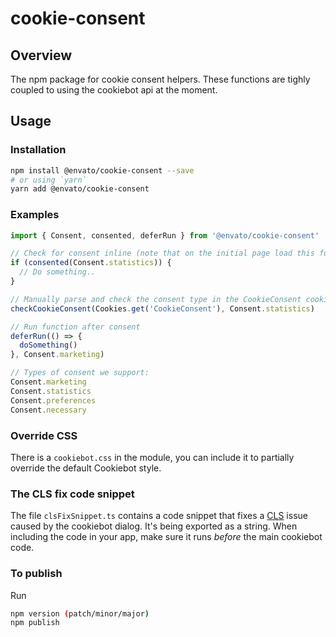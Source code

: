# cookie-consent

## Overview

The npm package for cookie consent helpers. These functions are tighly coupled to using the cookiebot api at the moment.

## Usage

### Installation

```sh
npm install @envato/cookie-consent --save
# or using `yarn`
yarn add @envato/cookie-consent
```

### Examples

```js
import { Consent, consented, deferRun } from '@envato/cookie-consent'

// Check for consent inline (note that on the initial page load this function may return false)
if (consented(Consent.statistics)) {
  // Do something..
}

// Manually parse and check the consent type in the CookieConsent cookie
checkCookieConsent(Cookies.get('CookieConsent'), Consent.statistics)

// Run function after consent
deferRun(() => {
  doSomething()
}, Consent.marketing)

// Types of consent we support:
Consent.marketing
Consent.statistics
Consent.preferences
Consent.necessary
```

### Override CSS

There is a `cookiebot.css` in the module, you can include it to partially override the default Cookiebot style.

### The CLS fix code snippet

The file `clsFixSnippet.ts` contains a code snippet that fixes a [CLS](https://web.dev/cls/) issue caused by the cookiebot dialog. It's being exported as a string. When including the code in your app, make sure it runs _before_ the main cookiebot code.

### To publish

Run

```sh
npm version (patch/minor/major)
npm publish
```
